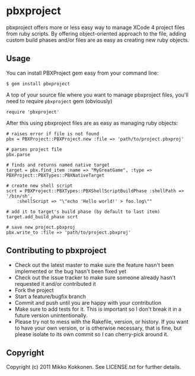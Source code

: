 pbxproject
==========

pbxproject offers more or less easy way to manage XCode 4 project files from ruby scripts.
By offering object-oriented approach to the file, adding custom build phases and/or files 
are as easy as creating new ruby objects.

Usage
-----

You can install PBXProject gem easy from your command line:

	$ gem install pbxproject

A top of your source file where you want to manage pbxproject files, you'll need to require `pbxproject` gem (obviously)

	require 'pbxproject'

After this using pbxproject files are as easy as managing ruby objects:

	# raises error if file is not found
	pbx = PBXProject::PBXProject.new :file => 'path/to/project.pbxproj'
	
	# parses project file
	pbx.parse
	
	# finds and returns named native target
	target = pbx.find_item :name => "MyGreatGame", :type => PBXProject::PBXTypes::PBXNativeTarget
	
	# create new shell script
	scrt = PBXProject::PBXTypes::PBXShellScriptBuildPhase :shellPath => '/bin/sh',
		:shellScript => "\"echo 'Hello world!' > foo.log\""
	
	# add it to target's build phase (by default to last item)
	target.add_build_phase scrt
	
	# save new project.pbxproj
	pbx.write_to :file => 'path/to/project.pbxproj'


Contributing to pbxproject
--------------------------
 
* Check out the latest master to make sure the feature hasn't been implemented or the bug hasn't been fixed yet
* Check out the issue tracker to make sure someone already hasn't requested it and/or contributed it
* Fork the project
* Start a feature/bugfix branch
* Commit and push until you are happy with your contribution
* Make sure to add tests for it. This is important so I don't break it in a future version unintentionally.
* Please try not to mess with the Rakefile, version, or history. If you want to have your own version, or is otherwise necessary, that is fine, but please isolate to its own commit so I can cherry-pick around it.

Copyright
---------

Copyright (c) 2011 Mikko Kokkonen. See LICENSE.txt for
further details.

